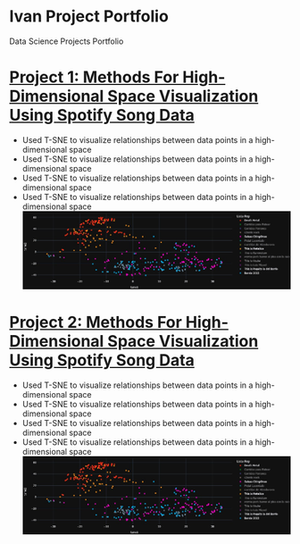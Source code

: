 # Ivan Project Portfolio
Data Science Projects Portfolio

# [Project 1: Methods For High-Dimensional Space Visualization Using Spotify Song Data](www.google.com)
- Used T-SNE to visualize relationships between data points in a high-dimensional space
- Used T-SNE to visualize relationships between data points in a high-dimensional space
- Used T-SNE to visualize relationships between data points in a high-dimensional space
- Used T-SNE to visualize relationships between data points in a high-dimensional space
![](/images/Screenshot_3.jpg)

# [Project 2: Methods For High-Dimensional Space Visualization Using Spotify Song Data](www.google.com)
- Used T-SNE to visualize relationships between data points in a high-dimensional space
- Used T-SNE to visualize relationships between data points in a high-dimensional space
- Used T-SNE to visualize relationships between data points in a high-dimensional space
- Used T-SNE to visualize relationships between data points in a high-dimensional space
![](/images/Screenshot_3.jpg)
